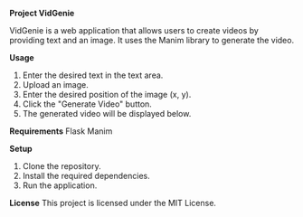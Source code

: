 **Project VidGenie**

VidGenie is a web application that allows users to create videos by providing text and an image. It uses the Manim library to generate the video.

**Usage**
1. Enter the desired text in the text area.
2. Upload an image.
3. Enter the desired position of the image (x, y).
4. Click the "Generate Video" button.
5. The generated video will be displayed below.

**Requirements**
Flask
Manim

**Setup**
1. Clone the repository.
2. Install the required dependencies.
3. Run the application.

**License**
This project is licensed under the MIT License.
